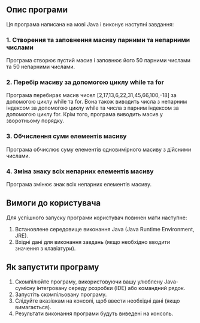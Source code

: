 ## Опис програми
Ця програма написана на мові Java і виконує наступні завдання:

### 1. Створення та заповнення масиву парними та непарними числами
Програма створює пустий масив і заповнює його 50 парними числами та 50 непарними числами.

### 2. Перебір масиву за допомогою циклу while та for
Програма перебирає масив чисел [2,17,13,6,22,31,45,66,100,-18] за допомогою циклу while та for. Вона також виводить числа з непарним індексом за допомогою циклу while та числа з парним індексом за допомогою циклу for. Крім того, програма виводить масив у зворотньому порядку.

### 3. Обчислення суми елементів масиву
Програма обчислює суму елементів одновимірного масиву з дійсними числами.

### 4. Зміна знаку всіх непарних елементів масиву
Програма змінює знак всіх непарних елементів масиву.

## Вимоги до користувача

Для успішного запуску програми користувач повинен мати наступне:
1. Встановлене середовище виконання Java (Java Runtime Environment, JRE).
2. Вхідні дані для виконання завдань (якщо необхідно вводити значення з клавіатури).

## Як запустити програму

1. Скомпілюйте програму, використовуючи вашу улюблену Java-сумісну інтегровану середу розробки (IDE) або командний рядок.
2. Запустіть скомпільовану програму.
3. Слідуйте вказівкам на консолі, щоб ввести необхідні дані (якщо вимагається).
4. Результати виконання програми будуть виведені на консоль.
